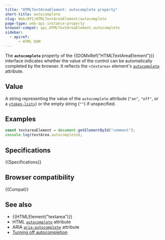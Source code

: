 ```yaml
---
title: "HTMLTextAreaElement: autocomplete property"
short-title: autocomplete
slug: Web/API/HTMLTextAreaElement/autocomplete
page-type: web-api-instance-property
browser-compat: api.HTMLTextAreaElement.autocomplete
sidebar:
  - apiref:
      - HTML DOM
---
```


The **`autocomplete`** property of the {{DOMxRef("HTMLTextAreaElement")}} interface indicates whether the value of the control can be automatically completed by the browser. It reflects the `<textarea>` element's [`autocomplete`](/en-US/docs/Web/HTML/Reference/Elements/textarea#autocomplete) attribute.

## Value

A string representing the value of the `autocomplete` attribute (`"on"`, `"off"`, or a [`<token-list>`](/en-US/docs/Web/HTML/Reference/Attributes/autocomplete#token_list_tokens)) or the empty string (`""`) if unspecified.

## Examples

```js
const textareaElement = document.getElementById("comment");
console.log(textArea.autocomplete);
```

## Specifications

{{Specifications}}

## Browser compatibility

{{Compat}}

## See also

- {{HTMLElement("textarea")}}
- HTML [`autocomplete`](/en-US/docs/Web/HTML/Reference/Attributes/autocomplete) attribute
- ARIA [`aria-autocomplete`](/en-US/docs/Web/Accessibility/ARIA/Reference/Attributes/aria-autocomplete) attribute
- [Turning off autocompletion](/en-US/docs/Web/Security/Practical_implementation_guides/Turning_off_form_autocompletion)
